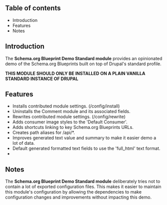 Table of contents
-----------------

* Introduction
* Features
* Notes


Introduction
------------

The **Schema.org Blueprint Demo Standard module** provides an opinionated demo of
the Schema.org Blueprints built on top of Drupal's standard profile.

**THIS MODULE SHOULD ONLY BE INSTALLED ON A PLAIN VANILLA STANDARD
INSTANCE OF DRUPAL**


Features
--------

- Installs contributed module settings. (/config/install)
- Uninstalls the Comment module and its associated fields.
- Rewrites contributed module settings. (/config/rewrite)
- Adds consumer image styles to the 'Default Consumer'.
- Adds shortcuts linking to key Schema.org Blueprints URLs.
- Creates path aliases for /api/*.
- Improves generated text value and summary to make it easier demo
  a lot of data.
- Default generated formatted text fields to use the 'full_html' text format.
-

Notes
-----

The **Schema.org Blueprint Demo Standard module** deliberately tries not to contain
a lot of exported configuration files. This makes it easier to maintain this
module's configuration by allowing the dependencies to make configuration
changes and improvements without impacting this demo.
